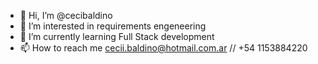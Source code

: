 - 👋 Hi, I’m @cecibaldino
- 👀 I’m interested in requirements engeneering 
- 🌱 I’m currently learning Full Stack development
- 📫 How to reach me cecii.baldino@hotmail.com.ar // +54 1153884220

<!---
cecibaldino/cecibaldino is a ✨ special ✨ repository because its `README.md` (this file) appears on your GitHub profile.
You can click the Preview link to take a look at your changes.
--->
